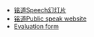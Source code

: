 * [铭道Speech幻灯片](https://docs.google.com/presentation/d/1NNR1clHXNSblyHjh_91sou_gQ71_QNIYEkUWpKAjeZI/edit#slide=id.geb2638ccd6_0_0)
* [铭道Public speak website](https://www.mingdaoschool.com/publicspeaking)
* [Evaluation form]()